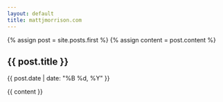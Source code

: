 ```yaml
---
layout: default
title: mattjmorrison.com
---
```


{% assign post = site.posts.first %}
{% assign content = post.content %}
<h2>{{ post.title }}</h2>
<p class="meta">{{ post.date | date: "%B %d, %Y" }}</p>
<div id="post">
{{ content }}
</div>


